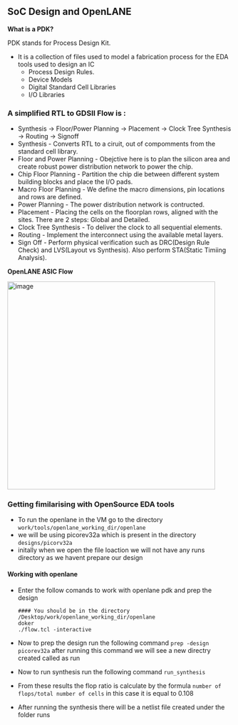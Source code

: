 ## SoC Design and OpenLANE
**What is a PDK?**

PDK stands for Process Design Kit.
- It is a collection of files used to model a fabrication process for the EDA tools used to design an IC
  - Process Design Rules.
  - Device Models
  - Digital Standard Cell Libraries
  - I/O Libraries
### A simplified RTL to GDSII Flow is :

- Synthesis -> Floor/Power Planning -> Placement -> Clock Tree Synthesis -> Routing -> Signoff
- Synthesis - Converts RTL to a ciruit, out of compomments from the standard cell library.
- Floor and Power Planning - Obejctive here is to plan the silicon area and create robust power distribution network to power the chip.
- Chip Floor Planning - Partition the chip die between different system building blocks and place the I/O pads.
- Macro Floor Planning - We define the macro dimensions, pin locations and rows are defined.
- Power Planning - The power distribution network is contructed.
- Placement - Placing the cells on the floorplan rows, aligned with the sites. There are 2 steps: Global and Detailed.
- Clock Tree Synthesis - To deliver the clock to all sequential elements.
- Routing - Implement the interconnect using the available metal layers.
- Sign Off - Perform physical verification such as DRC(Design Rule Check) and LVS(Layout vs Synthesis). Also perform STA(Static Timiing Analysis).

**OpenLANE ASIC Flow**

<img width="466" alt="image" src="https://github.com/GauthamMulay/pes_pd/assets/113660503/27e8b1a3-edcf-4184-8efc-5ca23c987266">


### Getting fimilarising with OpenSource EDA tools
- To run the openlane in the VM go to the directory ```work/tools/openlane_working_dir/openlane```
- we will be using picorev32a which is present in the directory ```designs/picorv32a```
- initally when we open the file loaction we will not have any runs directory as we havent prepare our design
#### Working with openlane 
- Enter the follow comands to work with openlane pdk and prep the design
  ```
  #### You should be in the directory /Desktop/work/openlane_working_dir/openlane
  doker
  ./flow.tcl -interactive
  ```
  
- Now to prep the design run the following command ```prep -design picorev32a``` after running this command we will see a new directry created called as run

- Now to run synthesis run the following command ```run_synthesis```
  
  
  
- From these results the flop ratio is calculate by the formula ```number of flops/total number of cells``` in this case it is equal to 0.108
- After running the synthesis there will be a netlist file created under the folder runs

